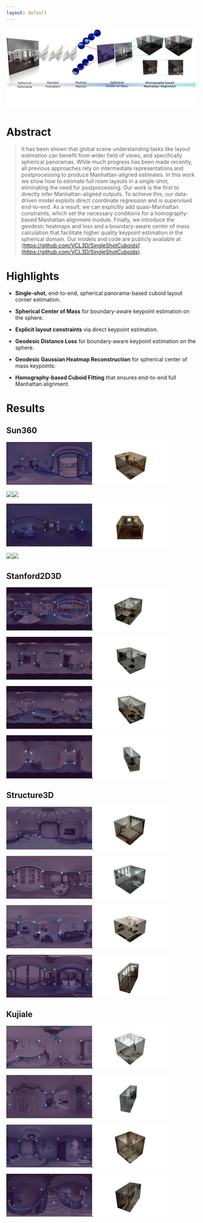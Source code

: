 ```yaml
---
layout: default
---
```


![Single-Shot Cuboids](./assets/images/graphical_abstract.png "Single-Shot Cuboids")

# Abstract

> It has been shown that global scene understanding tasks like layout estimation can benefit from wider field of views, and specifically spherical panoramas. While much progress has been made recently, all previous approaches rely on intermediate representations and postprocessing to produce Manhattan-aligned estimates. In this work we show how to estimate full room layouts in a single-shot, eliminating the need for postprocessing. Our work is the first to directly infer Manhattan-aligned outputs. To achieve this, our data-driven model exploits direct coordinate regression and is supervised end-to-end. As a result, we can explicitly add quasi-Manhattan constraints, which set the necessary conditions for a homography-based Manhattan alignment module. Finally, we introduce the geodesic heatmaps and loss and a boundary-aware center of mass calculation that facilitate higher quality keypoint estimation in the spherical domain.
Our models and code are publicly available at [https://github.com/VCL3D/SingleShotCuboids](https://github.com/VCL3D/SingleShotCuboids).

# Highlights

- **Single-shot**, end-to-end, spherical panorama-based cuboid layout corner estimation.

- **Spherical Center of Mass** for boundary-aware keypoint estimation on the sphere.

- **Explicit layout constraints** via direct keypoint estimation.

- **Geodesic Distance Loss** for boundary-aware keypoint estimation on the sphere.

-  **Geodesic Gaussian Heatmap Reconstruction** for spherical center of mass keypoints:

- **Homography-based Cuboid Fitting** that ensures end-to-end full Manhattan alignment.

# Results

## Sun360

<img width=45% src="./assets/images/sun3601.jpg"><img width=40% src="./assets/images/sun3601.gif">

<img width=45% src="../assets/images/sun3602.jpg"><img width=40% src="../assets/images/sun3602.gif">

<img width=45% src="assets/images/sun3603.jpg"><img width=40% src="assets/images/sun3603.gif">

<img width=45% src="../../assets/images/sun3604.jpg"><img width=40% src="../../assets/images/sun3604.gif">

## Stanford2D3D

<img width=45% src="./assets/images/s2d3d1.jpg"/><img width=40% src="./assets/images/s2d3d1.gif"/>

<img width=45% src="./assets/images/s2d3d2.jpg"/><img width=40% src="./assets/images/s2d3d2.gif"/>

<img width=45% src="./assets/images/s2d3d3.jpg"/><img width=40% src="./assets/images/s2d3d3.gif"/>

<img width=45% src="./assets/images/s2d3d4.jpg"/><img width=40% src="./assets/images/s2d3d4.gif"/>

## Structure3D

<img width=45% src="./assets/images/s3d1.jpg"/><img width=40% src="./assets/images/s3d1.gif"/>

<img width=45% src="./assets/images/s3d2.jpg"/><img width=40% src="./assets/images/s3d2.gif"/>

<img width=45% src="./assets/images/s3d3.jpg"/><img width=40% src="./assets/images/s3d3.gif"/>

<img width=45% src="./assets/images/s3d4.jpg"/><img width=40% src="./assets/images/s3d4.gif"/>

## Kujiale

<img width=45% src="./assets/images/kuj1.jpg"/><img width=40% src="./assets/images/kuj1.gif"/>

<img width=45% src="./assets/images/kuj2.jpg"/><img width=40% src="./assets/images/kuj2.gif"/>

<img width=45% src="./assets/images/kuj3.jpg"/><img width=40% src="./assets/images/kuj3.gif"/>

<img width=45% src="./assets/images/kuj4.jpg"/><img width=40% src="./assets/images/kuj4.gif"/>
